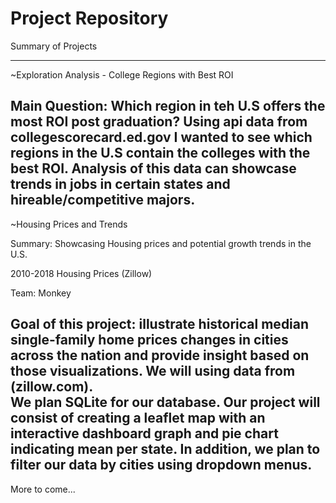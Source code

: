 # Project Repository
Summary of Projects

-------------------------------------------------------------------------------------------------------------------------------------------

~Exploration Analysis - College Regions with Best ROI

Main Question: Which region in teh U.S offers the most ROI post graduation?
Using api data from collegescorecard.ed.gov I wanted to see which regions in the U.S contain the colleges with the best ROI. Analysis of this data can showcase trends in jobs in certain states and hireable/competitive majors. 
-------------------------------------------------------------------------------------------------------------------------------------------

~Housing Prices and Trends

Summary: Showcasing Housing prices and potential growth trends in the U.S. 

2010-2018 Housing Prices (Zillow)

Team: Monkey


Goal of this project: illustrate historical median single-family home prices changes in cities across the nation and provide insight based on those visualizations.
We will using data from (zillow.com).  
We plan SQLite for our database. Our project will consist of creating a leaflet map with an interactive dashboard graph and pie chart indicating mean per state. In addition, we plan to filter our data by cities using dropdown menus.
-------------------------------------------------------------------------------------------------------------------------------------------




More to come...
